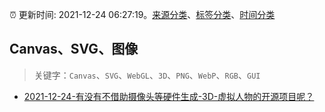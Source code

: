 :alarm_clock: 更新时间: 2021-12-24 06:27:19。[来源分类](../README.md)、[标签分类](../TAGS.md)、[时间分类](../TIMELINE.md)

## Canvas、SVG、图像


> 关键字：`Canvas`、`SVG`、`WebGL`、`3D`、`PNG`、`WebP`、`RGB`、`GUI`



- [2021-12-24-有没有不借助摄像头等硬件生成-3D-虚拟人物的开源项目呢？](https://www.v2ex.com/t/824189) 
